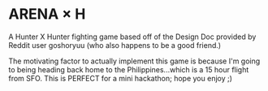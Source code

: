# ARENA × H
A Hunter X Hunter fighting game based off of the Design Doc provided by Reddit user goshoryuu (who also happens to be a good friend.)

The motivating factor to actually implement this game is because I'm going to being heading back home to the Philippines...which is a 15 hour flight from SFO. This is PERFECT for a mini hackathon; hope you enjoy ;)
